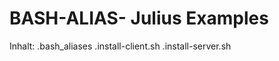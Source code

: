 # BASH-ALIAS- Julius Examples
Inhalt:
  .bash_aliases
  .install-client.sh
  .install-server.sh
  
  

